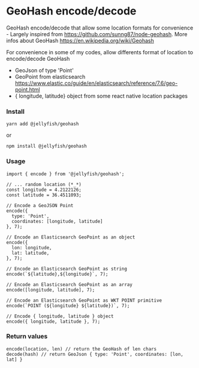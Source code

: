# GeoHash encode/decode

GeoHash encode/decode that allow some location formats for convenience - Largely inspired from https://github.com/sunng87/node-geohash.
More infos about GeoHash https://en.wikipedia.org/wiki/Geohash

For convenience in some of my codes, allow differents format of location to encode/decode GeoHash

- GeoJson of type 'Point'
- GeoPoint from elasticsearch https://www.elastic.co/guide/en/elasticsearch/reference/7.6/geo-point.html
- { longitude, latitude} object from some react native location packages

### Install

    yarn add @jellyfish/geohash

or

    npm install @jellyfish/geohash

### Usage

    import { encode } from '@jellyfish/geohash';

    // ... random location (*_*)
    const longitude = 4.2122126;
    const latitude = 36.4511093;

    // Encode a GeoJSON Point
    encode({
      type: 'Point',
      coordinates: [longitude, latitude]
    }, 7);

    // Encode an Elasticsearch GeoPoint as an object
    encode({
      lon: longitude,
      lat: latitude,
    }, 7);

    // Encode an Elasticsearch GeoPoint as string
    encode(`${latitude},${longitude}`, 7);

    // Encode an Elasticsearch GeoPoint as an array
    encode([longitude, latitude], 7);

    // Encode an Elasticsearch GeoPoint as WKT POINT primitive
    encode(`POINT (${longitude} ${latitude})`, 7);

    // Encode { longitude, latitude } object
    encode({ longitude, latitude }, 7);

### Return values

    encode(location, len) // return the GeoHash of len chars
    decode(hash) // return GeoJson { type: 'Point', coordinates: [lon, lat] }
